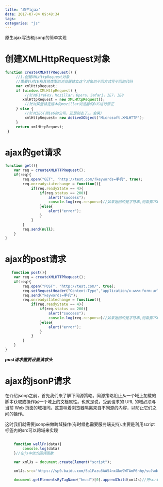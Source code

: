 ```yaml
---
title: "原生ajax"
date: 2017-07-04 09:48:34
tags:
categories: "js"
---
```



原生ajax写法和jsonp的简单实现
<!--more-->

创建XMLHttpRequest对象
===============
```js
function createXMLHTTPRequest() {     
     //1.创建XMLHttpRequest对象        
     //需要针对IE和其他类型的浏览器建立这个对象的不同方式写不同的代码     
     var xmlHttpRequest;  
     if (window.XMLHttpRequest) {     
         //针对FireFox，Mozillar，Opera，Safari，IE7，IE8     
        xmlHttpRequest = new XMLHttpRequest();     
         //针对某些特定版本的mozillar浏览器的BUG进行修正 
     } else {     
         //针对IE6(用ie6的公司，还是别去了。。会哭) 
         xmlHttpRequest= new ActiveXObject('Microsoft.XMLHTTP');
     }     
     return xmlHttpRequest;  
 }  
```

ajax的get请求
===============
```js
function get(){  
    var req = createXMLHTTPRequest();  
    if(req){  
        req.open("GET", "http://test.com/?keywords=手机", true);  
        req.onreadystatechange = function(){  
            if(req.readyState == 4){  
                if(req.status == 200){  
                    alert("success");  
                    console.log(req.response)//如果返回的是字符串,则需要JSON.parse(),转换成js对象
                }else{  
                    alert("error");  
                }  
            }  
        }  
        req.send(null);  
    }  
}  
```

ajax的post请求
===============
```js
   function post(){  
    var req = createXMLHTTPRequest();  
    if(req){  
        req.open("POST", "http://test.com/", true);  
        req.setRequestHeader("Content-Type","application/x-www-form-urlencoded; charset=gbk;");     
        req.send("keywords=手机");  
        req.onreadystatechange = function(){  
            if(req.readyState == 4){  
                if(req.status == 200){  
                    alert("success");  
                    console.log(req.response)//如果返回的是字符串,则需要JSON.parse(),转换成js对象
                }else{  
                    alert("error");  
                }  
            }  
        }  
    }  
}  
```
***post请求需要设置请求头***

ajax的jsonP请求
===============
在介绍jsonp之前，首先我们来了解下同源策略。同源策略阻止从一个域上加载的脚本获取或操作另一个域上的文档属性。也就是说，受到请求的 URL 的域必须与当前 Web 页面的域相同。这意味着浏览器隔离来自不同源的内容，以防止它们之间的操作。

这时我们就需要jsonp来做跨域操作(有时候也需要服务端支持).主要是利用script标签内的src可以跨域来实现

```js
    
    function wellFn(data){
        console.log(data)
    }//在js中做的回调函数
 	
    var xmlJs = document.createElement("script");

 	xmlJs.src="https://sp0.baidu.com/5a1Fazu8AA54nxGko9WTAnF6hhy/su?wd=%E6%B5%B7%E8%B4%BC%E7%8E%8B&json=1&cb=wellFn";//这时百度搜索的一个请求,wd后面跟要搜索的关键字;cb后面跟你的回调函数

 	document.getElementsByTagName("head")[0].appendChild(xmlJs)//把script插入到页面中,当你打开页面时候控制台就会出现你请求的json
```